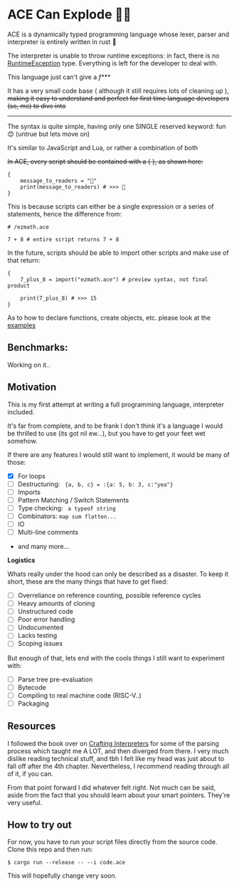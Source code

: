 # ACE Can Explode 🧨🧨

ACE is a dynamically typed programming language whose lexer, parser and interpreter is entirely written in rust 🦀

The interpreter is unable to throw runtime exceptions: in fact, there is no [RuntimeException](/src/interpreter.rs) type. Everything is left for the developer to deal with.

This language just can't give a *f\*\*\**

It has a very small code base ( although it still requires lots of cleaning up ), ~~making it easy to understand and perfect for first time language developers (so, me) to dive into~~

---

The syntax is quite simple, having only one SINGLE reserved keyword: fun 😊 (untrue but lets move on)

It's similar to JavaScript and Lua, or rather a combination of both

~~In ACE, every script should be contained with a { }, as shown here:~~
```
{
    message_to_readers = "🐛"
    print(message_to_readers) # >>> 🐛
}
```

This is because scripts can either be a single expression or a series of statements, hence the difference from:

``` hey
# /ezmath.ace

7 + 8 # entire script returns 7 + 8
```

In the future, scripts should be able to import other scripts and make use of that return:

```
{
    7_plus_8 = import("ezmath.ace") # preview syntax, not final product

    print(7_plus_8) # >>> 15
}
```

As to how to declare functions, create objects, etc. please look at the [examples](/examples/)

## Benchmarks:
Working on it..


## Motivation
This is my first attempt at writing a full programming language, interpreter included.

It's far from complete, and to be frank I don't think it's a language I would be thrilled to use (its got nil ew...), but you have to get your feet wet somehow.

If there are any features I would still want to implement, it would be many of those:

- [x] For loops
- [ ] Destructuring: `` {a, b, c} = :{a: 5, b: 3, c:"yea"}``
- [ ] Imports
- [ ] Pattern Matching / Switch Statements
- [ ] Type checking: `` a typeof string``
- [ ] Combinators: ``map sum flatten...``
- [ ] IO
- [ ] Multi-line comments
- and many more...

__Logistics__

Whats really under the hood can only be described as a disaster. To keep it short, these are the many things that have to get fixed:
- [ ] Overreliance on reference counting, possible reference cycles
- [ ] Heavy amounts of cloning
- [ ] Unstructured code
- [ ] Poor error handling
- [ ] Undocumented
- [ ] Lacks testing
- [ ] Scoping issues

But enough of that, lets end with the cools things I still want to experiment with:
- [ ] Parse tree pre-evaluation
- [ ] Bytecode
- [ ] Compiling to real machine code (RISC-V..)
- [ ] Packaging

## Resources
I followed the book over on [Crafting Interpreters](https://craftinginterpreters.com/) for some of the parsing process which taught me A LOT, and then diverged from there. I very much dislike reading technical stuff, and tbh I felt like my head was just about to fall off after the 4th chapter. Nevertheless, I recommend reading through all of it, if you can.

From that point forward I did whatever felt right. Not much can be said, aside from the fact that you should learn about your smart pointers. They're very useful.

## How to try out
For now, you have to run your script files directly from the source code. Clone this repo and then run:

```$ cargo run --release -- --i code.ace ```

This will hopefully change very soon.


